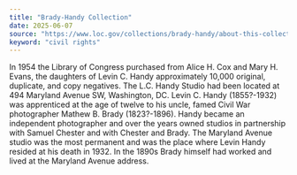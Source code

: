 ```yaml
---
title: "Brady-Handy Collection"
date: 2025-06-07
source: "https://www.loc.gov/collections/brady-handy/about-this-collection/"
keyword: "civil rights"
---
```


In 1954 the Library of Congress purchased from Alice H. Cox and Mary H. Evans, the daughters of Levin C. Handy approximately 10,000 original, duplicate, and copy negatives. The L.C. Handy Studio had been located at 494 Maryland Avenue SW, Washington, DC. Levin C. Handy (1855?-1932) was apprenticed at the age of twelve to his uncle, famed Civil War photographer Mathew B. Brady (1823?-1896). Handy became an independent photographer and over the years owned studios in partnership with Samuel Chester and with Chester and Brady. The Maryland Avenue studio was the most permanent and was the place where Levin Handy resided at his death in 1932. In the 1890s Brady himself had worked and lived at the Maryland Avenue address.

